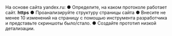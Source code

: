 На основе сайта yandex.ru:
● Определите, на каком протоколе работает сайт. **https**
● Проанализируйте структуру страницы сайта 
● Внесите не менее 10 изменений на страницу с помощью инструмента разработчика и представьте скриншоты было/стало.
● Создайте прототип низкой детализации.
